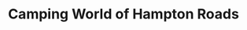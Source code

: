 ---
title: "Camping World of Hampton Roads"
url: /newport-news/camping-world-of-hampton-roads/
shop: Autohaus
---